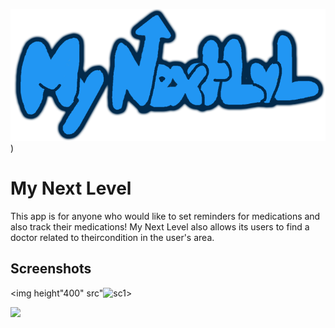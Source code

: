 
![Logo](https://github.com/Ethan-Staggs/My-Next-Level/blob/master/app/src/main/res/drawable/mynextlvldrawingcashmere.png?raw=true))


# My Next Level

This app is for anyone who would like to set reminders for medications and also track their 
medications! My Next Level also allows its users to find a doctor related to theircondition
in the user's area.


## Screenshots

<img height"400" src"![sc1](https://user-images.githubusercontent.com/78055596/174659985-8e6ad554-c991-4bf6-9b48-6987fbe3a8a7.jpg)>

<img src="src/main/res/drawable/sc1.jpg">

